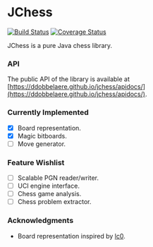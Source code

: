 # JChess

[![Build Status](https://travis-ci.org/ddobbelaere/jchess.svg?branch=master)](https://travis-ci.org/ddobbelaere/jchess)
[![Coverage Status](https://coveralls.io/repos/github/ddobbelaere/jchess/badge.svg?branch=master)](https://coveralls.io/github/ddobbelaere/jchess?branch=master)

JChess is a pure Java chess library.

### API

The public API of the library is available at [https://ddobbelaere.github.io/jchess/apidocs/](https://ddobbelaere.github.io/jchess/apidocs/).

### Currently Implemented

- [x] Board representation.
- [x] Magic bitboards.
- [ ] Move generator.

### Feature Wishlist

- [ ] Scalable PGN reader/writer.
- [ ] UCI engine interface.
- [ ] Chess game analysis.
- [ ] Chess problem extractor.

### Acknowledgments

- Board representation inspired by [lc0](https://github.com/LeelaChessZero/lc0).